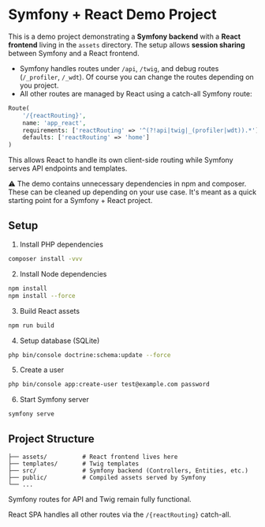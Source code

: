 
# Symfony + React Demo Project

This is a demo project demonstrating a **Symfony backend** with a **React frontend** living in the `assets` directory. The setup allows **session sharing** between Symfony and a React frontend.

- Symfony handles routes under `/api`, `/twig`, and debug routes (`/_profiler`, `/_wdt`). Of course you can change the routes depending on you project.
- All other routes are managed by React using a catch-all Symfony route:

```php
Route(
    '/{reactRouting}',
    name: 'app_react',
    requirements: ['reactRouting' => '^(?!api|twig|_(profiler|wdt)).*'],
    defaults: ['reactRouting' => 'home']
)
```

This allows React to handle its own client-side routing while Symfony serves API endpoints and templates.

⚠️ The demo contains unnecessary dependencies in npm and composer. These can be cleaned up depending on your use case. It's meant as a quick starting point for a Symfony + React project.

## Setup

1. Install PHP dependencies
```bash
composer install -vvv
```

2. Install Node dependencies
```bash
npm install
npm install --force
```

3. Build React assets
```bash
npm run build
```

4. Setup database (SQLite)
```bash
php bin/console doctrine:schema:update --force
```

5. Create a user
```bash
php bin/console app:create-user test@example.com password
```

6. Start Symfony server
```bash
symfony serve
```

## Project Structure

```
├── assets/          # React frontend lives here
├── templates/       # Twig templates
├── src/             # Symfony backend (Controllers, Entities, etc.)
├── public/          # Compiled assets served by Symfony
└── ...
```

Symfony routes for API and Twig remain fully functional.

React SPA handles all other routes via the `/{reactRouting}` catch-all.
